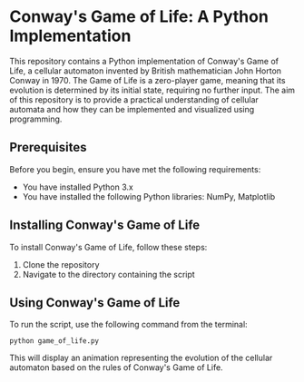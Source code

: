 # Conway's Game of Life: A Python Implementation

This repository contains a Python implementation of Conway's Game of Life, a cellular automaton invented by British mathematician John Horton Conway in 1970. The Game of Life is a zero-player game, meaning that its evolution is determined by its initial state, requiring no further input. The aim of this repository is to provide a practical understanding of cellular automata and how they can be implemented and visualized using programming.

## Prerequisites

Before you begin, ensure you have met the following requirements:

* You have installed Python 3.x
* You have installed the following Python libraries: NumPy, Matplotlib

## Installing Conway's Game of Life

To install Conway's Game of Life, follow these steps:

1. Clone the repository
2. Navigate to the directory containing the script

## Using Conway's Game of Life

To run the script, use the following command from the terminal:

```
python game_of_life.py
```

This will display an animation representing the evolution of the cellular automaton based on the rules of Conway's Game of Life.
